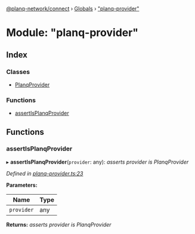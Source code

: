 [@planq-network/connect](../README.md) › [Globals](../globals.md) › ["planq-provider"](_planq_provider_.md)

# Module: "planq-provider"

## Index

### Classes

* [PlanqProvider](../classes/_planq_provider_.planqprovider.md)

### Functions

* [assertIsPlanqProvider](_planq_provider_.md#assertisceloprovider)

## Functions

###  assertIsPlanqProvider

▸ **assertIsPlanqProvider**(`provider`: any): *asserts provider is PlanqProvider*

*Defined in [planq-provider.ts:23](https://github.com/planq-network/planq-sdk/blob/master/packages/sdk/connect/src/planq-provider.ts#L23)*

**Parameters:**

Name | Type |
------ | ------ |
`provider` | any |

**Returns:** *asserts provider is PlanqProvider*
